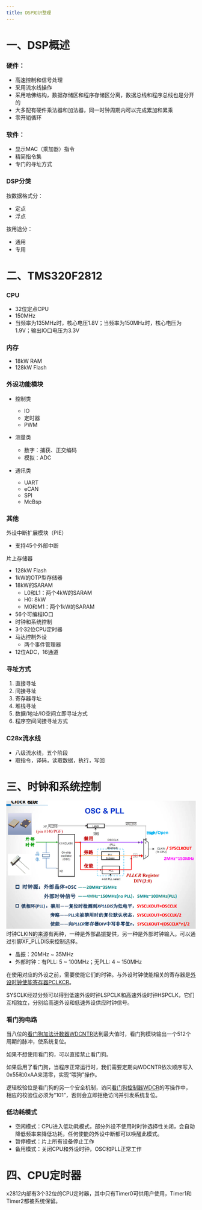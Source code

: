 ```yaml
---
title: DSP知识整理
---
```

# 一、DSP概述
### 硬件：
- 高速控制和信号处理
- 采用流水线操作
- 采用哈佛结构，数据存储区和程序存储区分离，数据总线和程序总线也是分开的
- 大多配有硬件乘法器和加法器，同一时钟周期内可以完成累加和累乘
- 零开销循环

### 软件：
- 显示MAC（乘加器）指令
- 精简指令集
- 专门的寻址方式

### DSP分类
按数据格式分：
- 定点
- 浮点

按用途分：
- 通用
- 专用

# 二、TMS320F2812

### CPU
- 32位定点CPU
- 150MHz
- 当频率为135MHz时，核心电压1.8V；当频率为150MHz时，核心电压为1.9V；输出IO口电压为3.3V
### 内存
- 18kW RAM
- 128kW Flash

### 外设功能模块
- 控制类
  - IO
  - 定时器
  - PWM

- 测量类
  - 数字：捕获、正交编码
  - 模拟：ADC

- 通讯类
  - UART
  - eCAN
  - SPI
  - McBsp

### 其他
外设中断扩展模块（PIE）
- 支持45个外部中断

片上存储器
- 128kW Flash
- 1kW的OTP型存储器
- 18kW的SARAM
  - L0和L1：两个4kW的SARAM
  - H0: 8kW
  - M0和M1：两个1kW的SARAM
- 56个可编程IO口
- 时钟和系统控制
- 3个32位CPU定时器
- 马达控制外设
  - 两个事件管理器
- 12位ADC，16通道

### 寻址方式 
1. 直接寻址
2. 间接寻址
3. 寄存器寻址
4. 堆栈寻址
5. 数据/地址/IO空间立即寻址方式
6. 程序空间间接寻址方式

### C28x流水线
- 八级流水线，五个阶段
- 取指令，译码，读取数据，执行，写回

# 三、时钟和系统控制
![OSC&PLL](../img/DSP/OSC&PLL.png)
时钟CLKIN的来源有两种，一种是外部晶振提供，另一种是外部时钟输入。可以通过引脚<span style="text-decoration: overline">XF_PLLDIS</span>来控制选择。
- 晶振：20MHz ~ 35MHz
- 外部时钟：有PLL: 5 ~ 100MHz；无PLL: 4 ~ 150MHz

在使用对应的外设之前，需要使能它们的时钟。与外设时钟使能相关的寄存器是<u>外设时钟使能寄存器PCLKCR</u>。

SYSCLK经过分频可以得到低速外设时钟LSPCLK和高速外设时钟HSPCLK，它们互相独立，分别给高速外设和低速外设供应时钟信号。

### 看门狗电路
当八位的<u>看门狗加法计数器WDCNTR</u>达到最大值时，看门狗模块输出一个512个周期的脉冲，使系统复位。

如果不想使用看门狗，可以直接禁止看门狗。

如果启用了看门狗，当程序正常运行时，我们需要定期向WDCNTR依次顺序写入0x55和0xAA来清零，实现“喂狗”操作。

逻辑校验位是看门狗的另一个安全机制，访问<u>看门狗控制器WDCR</u>的写操作中，相应的校验位必须为“101”，否则会立即拒绝访问并引发系统复位。

### 低功耗模式
- 空闲模式：CPU进入低功耗模式，部分外设不使用时时钟选择性关闭，会自动降低频率来降低功耗，任何使能的外设中断都可以唤醒此模式。
- 暂停模式：片上所有设备停止工作
- 备用模式：关闭CPU和外设时钟，OSC和PLL正常工作

# 四、CPU定时器
x2812内部有3个32位的CPU定时器，其中只有Timer0可供用户使用，Timer1和Timer2都被系统保留。


